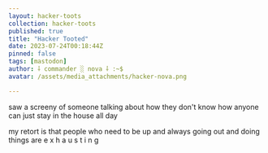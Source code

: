 ```yaml
---
layout: hacker-toots
collection: hacker-toots
published: true
title: "Hacker Tooted"
date: 2023-07-24T00:18:44Z
pinned: false
tags: [mastodon]
author: ⸸ commander ░ nova ⸸ :~$
avatar: /assets/media_attachments/hacker-nova.png

---
```


<p>saw a screeny of someone talking about how they don&#39;t know how anyone can just stay in the house all day</p><p>my retort is that people who need to be up and always going out and doing things are e x h a u s t i n g</p>


